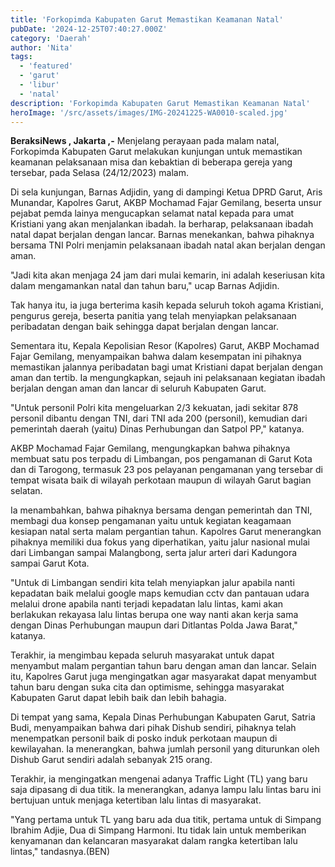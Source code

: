 ```yaml
---
title: 'Forkopimda Kabupaten Garut Memastikan Keamanan Natal'
pubDate: '2024-12-25T07:40:27.000Z'
category: 'Daerah'
author: 'Nita'
tags:
  - 'featured'
  - 'garut'
  - 'libur'
  - 'natal'
description: 'Forkopimda Kabupaten Garut Memastikan Keamanan Natal'
heroImage: '/src/assets/images/IMG-20241225-WA0010-scaled.jpg'
---
```


**BeraksiNews , Jakarta ,-** Menjelang perayaan pada malam natal, Forkopimda Kabupaten Garut melakukan kunjungan untuk memastikan keamanan pelaksanaan misa dan kebaktian di beberapa gereja yang tersebar, pada Selasa (24/12/2023) malam.

Di sela kunjungan, Barnas Adjidin, yang di dampingi Ketua DPRD Garut, Aris Munandar, Kapolres Garut, AKBP Mochamad Fajar Gemilang, beserta unsur pejabat pemda lainya mengucapkan selamat natal kepada para umat Kristiani yang akan menjalankan ibadah. Ia berharap, pelaksanaan ibadah natal dapat berjalan dengan lancar. Barnas menekankan, bahwa pihaknya bersama TNI Polri menjamin pelaksanaan ibadah natal akan berjalan dengan aman.

"Jadi kita akan menjaga 24 jam dari mulai kemarin, ini adalah keseriusan kita dalam mengamankan natal dan tahun baru," ucap Barnas Adjidin.

Tak hanya itu, ia juga berterima kasih kepada seluruh tokoh agama Kristiani, pengurus gereja, beserta panitia yang telah menyiapkan pelaksanaan peribadatan dengan baik sehingga dapat berjalan dengan lancar.

Sementara itu, Kepala Kepolisian Resor (Kapolres) Garut, AKBP Mochamad Fajar Gemilang, menyampaikan bahwa dalam kesempatan ini pihaknya memastikan jalannya peribadatan bagi umat Kristiani dapat berjalan dengan aman dan tertib. Ia mengungkapkan, sejauh ini pelaksanaan kegiatan ibadah berjalan dengan aman dan lancar di seluruh Kabupaten Garut.

"Untuk personil Polri kita mengeluarkan 2/3 kekuatan, jadi sekitar 878 personil dibantu dengan TNI, dari TNI ada 200 (personil), kemudian dari pemerintah daerah (yaitu) Dinas Perhubungan dan Satpol PP," katanya.

AKBP Mochamad Fajar Gemilang, mengungkapkan bahwa pihaknya membuat satu pos terpadu di Limbangan, pos pengamanan di Garut Kota dan di Tarogong, termasuk 23 pos pelayanan pengamanan yang tersebar di tempat wisata baik di wilayah perkotaan maupun di wilayah Garut bagian selatan.

Ia menambahkan, bahwa pihaknya bersama dengan pemerintah dan TNI, membagi dua konsep pengamanan yaitu untuk kegiatan keagamaan kesiapan natal serta malam pergantian tahun. Kapolres Garut menerangkan pihaknya memiliki dua fokus yang diperhatikan, yaitu jalur nasional mulai dari Limbangan sampai Malangbong, serta jalur arteri dari Kadungora sampai Garut Kota.

"Untuk di Limbangan sendiri kita telah menyiapkan jalur apabila nanti kepadatan baik melalui google maps kemudian cctv dan pantauan udara melalui drone apabila nanti terjadi kepadatan lalu lintas, kami akan berlakukan rekayasa lalu lintas berupa one way nanti akan kerja sama dengan Dinas Perhubungan maupun dari Ditlantas Polda Jawa Barat," katanya.

Terakhir, ia mengimbau kepada seluruh masyarakat untuk dapat menyambut malam pergantian tahun baru dengan aman dan lancar. Selain itu, Kapolres Garut juga mengingatkan agar masyarakat dapat menyambut tahun baru dengan suka cita dan optimisme, sehingga masyarakat Kabupaten Garut dapat lebih baik dan lebih bahagia.

Di tempat yang sama, Kepala Dinas Perhubungan Kabupaten Garut, Satria Budi, menyampaikan bahwa dari pihak Dishub sendiri, pihaknya telah menempatkan personil baik di posko induk perkotaan maupun di kewilayahan. Ia menerangkan, bahwa jumlah personil yang diturunkan oleh Dishub Garut sendiri adalah sebanyak 215 orang.

Terakhir, ia mengingatkan mengenai adanya Traffic Light (TL) yang baru saja dipasang di dua titik. Ia menerangkan, adanya lampu lalu lintas baru ini bertujuan untuk menjaga ketertiban lalu lintas di masyarakat.

"Yang pertama untuk TL yang baru ada dua titik, pertama untuk di Simpang Ibrahim Adjie, Dua di Simpang Harmoni. Itu tidak lain untuk memberikan kenyamanan dan kelancaran masyarakat dalam rangka ketertiban lalu lintas," tandasnya.(BEN)
